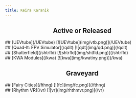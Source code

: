 ```yaml
---
title: Keira Karanik
---
```

<h2 style="text-align: center;">Active or Released</h2>
<div class="row" markdown="1">
<div class="coler" markdown="1">
## [UEVtube](/UEVtube)
[![UEVtube](img/vtb.png)](/UEVtube)
</div>
<div class="coler" markdown="1">
## [Quad-It: FPV Simulator](/qdit)
[![qdt](img/qd.png)](/qdit)
</div>
<div class="coler" markdown="1">
## [Shatterfield](/shtrfld)
[![shtrfld](img/shtfld.png)](/shtrfld)
</div>
<div class="coler" markdown="1">
## [KWA Modules](/kwa)
[![kwa](img/kwatiny.png)](/kwa)
</div>
</div>
<h2 style="text-align: center;">Graveyard</h2>
<div class="row" markdown="1">
<div class="coler" markdown="1">
## [Fairy Cities](/fthng)
[![fc](img/fc.png)](/fthng)
</div>
<div class="coler" markdown="1">
## [Rhythm VR](/vr)
[![vr](img/rhthmvr.png)](/vr)
</div>
</div>
